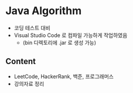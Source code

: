 # Java Algorithm
- 코딩 테스트 대비
- Visual Studio Code 로 컴파일 가능하게 작업하였음
  - (bin 디렉토리에 .jar 로 생성 가능)

## Content
- LeetCode, HackerRank, 백준, 프로그래머스
- 강의자료 정리
